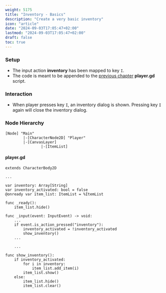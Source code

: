 ```yaml
---
weight: 5175
title: "Inventory - Basics"
description: "Create a very basic inventory"
icon: "article"
date: "2024-09-03T17:05:47+02:00"
lastmod: "2024-09-03T17:05:47+02:00"
draft: false
toc: true
---
```


### Setup
- The input action **inventory** has been mapped to key `I`.
- The code is meant to be appended to the [previous chapter](items_basics) **player.gd** script.

### Interaction
- When player presses key `I`, an inventory dialog is shown. Pressing key `I` again will close the inventory dialog.

### Node Hierarchy
```
[Node] "Main"
		|-[CharacterNode2D] "Player"
		|-[CanvasLayer]
				|-[ItemList]
```

#### player.gd

```gdscript
extends CharacterBody2D

...

var inventory: Array[String]
var inventory_activated: bool = false
@onready var item_list: ItemList = %ItemList

func _ready():
	item_list.hide()

func _input(event: InputEvent) -> void:
	...
	if event.is_action_pressed("inventory"):
		inventory_activated = !inventory_activated
		show_inventory()
	...

	...

func show_inventory():
	if inventory_activated:
		for i in inventory:
			item_list.add_item(i)
		item_list.show()
	else:
		item_list.hide()
		item_list.clear()
```
